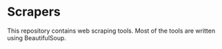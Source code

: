 # Scrapers
This repository contains web scraping tools. Most of the tools are written using BeautifulSoup.
